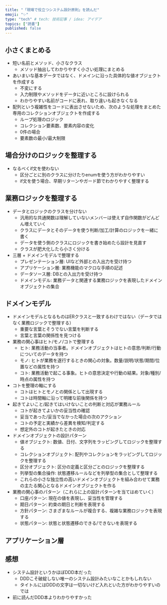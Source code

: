 ```yaml
---
title: "「現場で役立つシステム設計原則」を読んだ"
emoji: "✨"
type: "tech" # tech: 技術記事 / idea: アイデア
topics: ["読書"]
published: false
---
```


## 小さくまとめる

- 短い名前とメソッド、小さなクラス
    - メソッド抽出してわかりやすく小さい処理にまとめる
- あいまいな基本データではなく、ドメインに沿った具体的な値オブジェクトを作成する
    - 不変にする
    - 入力制限やメソッドをデータに近いところに設けられる
    - わかりやすい名前がコードに表れ、取り違いも起きなくなる
- 配列という複雑性をコードに表出させないため、次のような処理をまとめた専用のコレクションオブジェクトを作成する
    - ループ処理のロジック
    - コレクション要素数、要素内容の変化
    - 0件の場合
    - 要素数の最小/最大制限

## 場合分けのロジックを整理する

- なるべくif文を使わない
    - 区分ごとに別のクラスに分けたりenumを使う方がわかりやすい
    - if文を使う場合、早期リターンやガード節でわかりやすく整理する

## 業務ロジックを整理する

- データとロジックのクラスを分けない
    - 汎用的な共通関数は理解していないメンバーは使えず自作関数がどんどん増えていく
    - クラスにデータとそのデータを使う判断/加工/計算のロジックを一緒に書く
    - データを使う側のクラスにロジックを書き始めたら設計を見直す
    - クラスが肥大化したら小さく分ける
- 三層 + ドメインモデルで整理する
    - プレゼンテーション層: UIなど外部との入出力を受け持つ
    - アプリケーション層: 業務機能のマクロな手順の記述
    - データソース層: DBとの入出力を受け持つ
    - ドメインモデル: 業務データと関連する業務ロジックを表現したドメインオブジェクトの集合

## ドメインモデル

- ドメインモデルとなるものはERクラスと一致するわけではない（データではなく業務ロジックで整理する）
    - 重要な言葉とそうでない言葉を判断する
    - 言葉と言葉の関係性を見つける
- 業務の関心事はヒト/モノ/コトで整理する
    - ヒト: 業務活動の当事者。ドメインオブジェクトはヒトの意思/判断/行動についてのデータを持つ
    - モノ: ヒトが業務を遂行するときの関心の対象。数量/説明/状態/期間/位置などの属性を持つ
    - コト: 業務活動で起こる事象。ヒトの意思決定や行動の結果。対象/種別/時点の属性を持つ
- コトを整理の軸にする
    - コトはヒトとモノとの関係として出現する
    - コトは時間軸に沿って明確な前後関係を持つ
- 起きてよいこと/起きてはいけないことの判断と対応が業務ルール
    - コトが起きてよいかの妥当性の確認
    - 妥当であった/妥当でなかった場合の次のアクション
    - コトの予定と実績から差異を検知/判定する
    - 想定外のコトが起きたときの対応
- ドメインオブジェクトの設計パターン
    - 値オブジェクト: 数値、日付、文字列をラッピングしてロジックを整理する
    - コレクションオブジェクト: 配列やコレクションをラッピングしてロジックを整理する
    - 区分オブジェクト: 区分の定義と区分ごとのロジックを整理する
    - 列挙型の集合操作: 状態遷移ルールなどを列挙型の集合として整理する
    - これらの小さな独立性の高いドメインオブジェクトを組み合わせて業務の主たる関心となるドメインオブジェクトを作る
- 業務の関心事のパターン（これらに上の設計パターンを当てはめていく）
    - 口座パターン: 現在の値を表現し、妥当性を管理する
    - 期日パターン: 約束の期日と判断を表現する
    - 方針パターン: さまざまなルールが複合する、複雑な業務ロジックを表現する
    - 状態パターン: 状態と状態遷移のできる/できないを表現する

## アプリケーション層



## 感想

- システム設計というかほぼDDD本だった
    - DDDこそ破綻しない唯一のシステム設計みたいなことかもしれない
    - タイトルにはDDDの文字は一切ないけど入れといた方がわかりやすいのでは
- 前に読んだDDD本よりわかりやすかった
